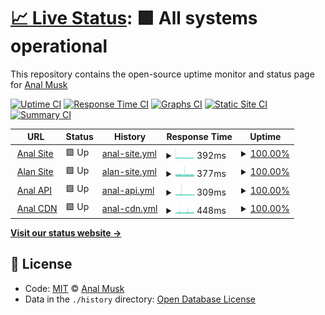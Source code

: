 # [📈 Live Status](https://health.analmusk.com): <!--live status--> **🟩 All systems operational**

This repository contains the open-source uptime monitor and status page for [Anal Musk](https://health.analmusk.com)

[![Uptime CI](https://github.com/analmusk/health/workflows/Uptime%20CI/badge.svg)](https://github.com/analmusk/health/actions?query=workflow%3A%22Uptime+CI%22)
[![Response Time CI](https://github.com/analmusk/health/workflows/Response%20Time%20CI/badge.svg)](https://github.com/analmusk/health/actions?query=workflow%3A%22Response+Time+CI%22)
[![Graphs CI](https://github.com/analmusk/health/workflows/Graphs%20CI/badge.svg)](https://github.com/analmusk/health/actions?query=workflow%3A%22Graphs+CI%22)
[![Static Site CI](https://github.com/analmusk/health/workflows/Static%20Site%20CI/badge.svg)](https://github.com/analmusk/health/actions?query=workflow%3A%22Static+Site+CI%22)
[![Summary CI](https://github.com/analmusk/health/workflows/Summary%20CI/badge.svg)](https://github.com/analmusk/health/actions?query=workflow%3A%22Summary+CI%22)

<!--start: status pages-->
<!-- This summary is generated by Upptime (https://github.com/upptime/upptime) -->
<!-- Do not edit this manually, your changes will be overwritten -->
<!-- prettier-ignore -->
| URL | Status | History | Response Time | Uptime |
| --- | ------ | ------- | ------------- | ------ |
| <img alt="" src="https://icons.duckduckgo.com/ip3/analmusk.com.ico" height="13"> [Anal Site](https://analmusk.com) | 🟩 Up | [anal-site.yml](https://github.com/analmusk/health/commits/HEAD/history/anal-site.yml) | <details><summary><img alt="Response time graph" src="./graphs/anal-site/response-time-week.png" height="20"> 392ms</summary><br><a href="https://health.analmusk.com/history/anal-site"><img alt="Response time 357" src="https://img.shields.io/endpoint?url=https%3A%2F%2Fraw.githubusercontent.com%2Fanalmusk%2Fhealth%2FHEAD%2Fapi%2Fanal-site%2Fresponse-time.json"></a><br><a href="https://health.analmusk.com/history/anal-site"><img alt="24-hour response time 375" src="https://img.shields.io/endpoint?url=https%3A%2F%2Fraw.githubusercontent.com%2Fanalmusk%2Fhealth%2FHEAD%2Fapi%2Fanal-site%2Fresponse-time-day.json"></a><br><a href="https://health.analmusk.com/history/anal-site"><img alt="7-day response time 392" src="https://img.shields.io/endpoint?url=https%3A%2F%2Fraw.githubusercontent.com%2Fanalmusk%2Fhealth%2FHEAD%2Fapi%2Fanal-site%2Fresponse-time-week.json"></a><br><a href="https://health.analmusk.com/history/anal-site"><img alt="30-day response time 383" src="https://img.shields.io/endpoint?url=https%3A%2F%2Fraw.githubusercontent.com%2Fanalmusk%2Fhealth%2FHEAD%2Fapi%2Fanal-site%2Fresponse-time-month.json"></a><br><a href="https://health.analmusk.com/history/anal-site"><img alt="1-year response time 357" src="https://img.shields.io/endpoint?url=https%3A%2F%2Fraw.githubusercontent.com%2Fanalmusk%2Fhealth%2FHEAD%2Fapi%2Fanal-site%2Fresponse-time-year.json"></a></details> | <details><summary><a href="https://health.analmusk.com/history/anal-site">100.00%</a></summary><a href="https://health.analmusk.com/history/anal-site"><img alt="All-time uptime 96.56%" src="https://img.shields.io/endpoint?url=https%3A%2F%2Fraw.githubusercontent.com%2Fanalmusk%2Fhealth%2FHEAD%2Fapi%2Fanal-site%2Fuptime.json"></a><br><a href="https://health.analmusk.com/history/anal-site"><img alt="24-hour uptime 100.00%" src="https://img.shields.io/endpoint?url=https%3A%2F%2Fraw.githubusercontent.com%2Fanalmusk%2Fhealth%2FHEAD%2Fapi%2Fanal-site%2Fuptime-day.json"></a><br><a href="https://health.analmusk.com/history/anal-site"><img alt="7-day uptime 100.00%" src="https://img.shields.io/endpoint?url=https%3A%2F%2Fraw.githubusercontent.com%2Fanalmusk%2Fhealth%2FHEAD%2Fapi%2Fanal-site%2Fuptime-week.json"></a><br><a href="https://health.analmusk.com/history/anal-site"><img alt="30-day uptime 100.00%" src="https://img.shields.io/endpoint?url=https%3A%2F%2Fraw.githubusercontent.com%2Fanalmusk%2Fhealth%2FHEAD%2Fapi%2Fanal-site%2Fuptime-month.json"></a><br><a href="https://health.analmusk.com/history/anal-site"><img alt="1-year uptime 96.56%" src="https://img.shields.io/endpoint?url=https%3A%2F%2Fraw.githubusercontent.com%2Fanalmusk%2Fhealth%2FHEAD%2Fapi%2Fanal-site%2Fuptime-year.json"></a></details>
| <img alt="" src="https://icons.duckduckgo.com/ip3/alanmusk.com.ico" height="13"> [Alan Site](https://alanmusk.com) | 🟩 Up | [alan-site.yml](https://github.com/analmusk/health/commits/HEAD/history/alan-site.yml) | <details><summary><img alt="Response time graph" src="./graphs/alan-site/response-time-week.png" height="20"> 377ms</summary><br><a href="https://health.analmusk.com/history/alan-site"><img alt="Response time 349" src="https://img.shields.io/endpoint?url=https%3A%2F%2Fraw.githubusercontent.com%2Fanalmusk%2Fhealth%2FHEAD%2Fapi%2Falan-site%2Fresponse-time.json"></a><br><a href="https://health.analmusk.com/history/alan-site"><img alt="24-hour response time 382" src="https://img.shields.io/endpoint?url=https%3A%2F%2Fraw.githubusercontent.com%2Fanalmusk%2Fhealth%2FHEAD%2Fapi%2Falan-site%2Fresponse-time-day.json"></a><br><a href="https://health.analmusk.com/history/alan-site"><img alt="7-day response time 377" src="https://img.shields.io/endpoint?url=https%3A%2F%2Fraw.githubusercontent.com%2Fanalmusk%2Fhealth%2FHEAD%2Fapi%2Falan-site%2Fresponse-time-week.json"></a><br><a href="https://health.analmusk.com/history/alan-site"><img alt="30-day response time 372" src="https://img.shields.io/endpoint?url=https%3A%2F%2Fraw.githubusercontent.com%2Fanalmusk%2Fhealth%2FHEAD%2Fapi%2Falan-site%2Fresponse-time-month.json"></a><br><a href="https://health.analmusk.com/history/alan-site"><img alt="1-year response time 349" src="https://img.shields.io/endpoint?url=https%3A%2F%2Fraw.githubusercontent.com%2Fanalmusk%2Fhealth%2FHEAD%2Fapi%2Falan-site%2Fresponse-time-year.json"></a></details> | <details><summary><a href="https://health.analmusk.com/history/alan-site">100.00%</a></summary><a href="https://health.analmusk.com/history/alan-site"><img alt="All-time uptime 96.56%" src="https://img.shields.io/endpoint?url=https%3A%2F%2Fraw.githubusercontent.com%2Fanalmusk%2Fhealth%2FHEAD%2Fapi%2Falan-site%2Fuptime.json"></a><br><a href="https://health.analmusk.com/history/alan-site"><img alt="24-hour uptime 100.00%" src="https://img.shields.io/endpoint?url=https%3A%2F%2Fraw.githubusercontent.com%2Fanalmusk%2Fhealth%2FHEAD%2Fapi%2Falan-site%2Fuptime-day.json"></a><br><a href="https://health.analmusk.com/history/alan-site"><img alt="7-day uptime 100.00%" src="https://img.shields.io/endpoint?url=https%3A%2F%2Fraw.githubusercontent.com%2Fanalmusk%2Fhealth%2FHEAD%2Fapi%2Falan-site%2Fuptime-week.json"></a><br><a href="https://health.analmusk.com/history/alan-site"><img alt="30-day uptime 100.00%" src="https://img.shields.io/endpoint?url=https%3A%2F%2Fraw.githubusercontent.com%2Fanalmusk%2Fhealth%2FHEAD%2Fapi%2Falan-site%2Fuptime-month.json"></a><br><a href="https://health.analmusk.com/history/alan-site"><img alt="1-year uptime 96.56%" src="https://img.shields.io/endpoint?url=https%3A%2F%2Fraw.githubusercontent.com%2Fanalmusk%2Fhealth%2FHEAD%2Fapi%2Falan-site%2Fuptime-year.json"></a></details>
| <img alt="" src="https://icons.duckduckgo.com/ip3/api.analmusk.com.ico" height="13"> [Anal API](https://api.analmusk.com/api-docs/) | 🟩 Up | [anal-api.yml](https://github.com/analmusk/health/commits/HEAD/history/anal-api.yml) | <details><summary><img alt="Response time graph" src="./graphs/anal-api/response-time-week.png" height="20"> 309ms</summary><br><a href="https://health.analmusk.com/history/anal-api"><img alt="Response time 281" src="https://img.shields.io/endpoint?url=https%3A%2F%2Fraw.githubusercontent.com%2Fanalmusk%2Fhealth%2FHEAD%2Fapi%2Fanal-api%2Fresponse-time.json"></a><br><a href="https://health.analmusk.com/history/anal-api"><img alt="24-hour response time 298" src="https://img.shields.io/endpoint?url=https%3A%2F%2Fraw.githubusercontent.com%2Fanalmusk%2Fhealth%2FHEAD%2Fapi%2Fanal-api%2Fresponse-time-day.json"></a><br><a href="https://health.analmusk.com/history/anal-api"><img alt="7-day response time 309" src="https://img.shields.io/endpoint?url=https%3A%2F%2Fraw.githubusercontent.com%2Fanalmusk%2Fhealth%2FHEAD%2Fapi%2Fanal-api%2Fresponse-time-week.json"></a><br><a href="https://health.analmusk.com/history/anal-api"><img alt="30-day response time 300" src="https://img.shields.io/endpoint?url=https%3A%2F%2Fraw.githubusercontent.com%2Fanalmusk%2Fhealth%2FHEAD%2Fapi%2Fanal-api%2Fresponse-time-month.json"></a><br><a href="https://health.analmusk.com/history/anal-api"><img alt="1-year response time 281" src="https://img.shields.io/endpoint?url=https%3A%2F%2Fraw.githubusercontent.com%2Fanalmusk%2Fhealth%2FHEAD%2Fapi%2Fanal-api%2Fresponse-time-year.json"></a></details> | <details><summary><a href="https://health.analmusk.com/history/anal-api">100.00%</a></summary><a href="https://health.analmusk.com/history/anal-api"><img alt="All-time uptime 96.52%" src="https://img.shields.io/endpoint?url=https%3A%2F%2Fraw.githubusercontent.com%2Fanalmusk%2Fhealth%2FHEAD%2Fapi%2Fanal-api%2Fuptime.json"></a><br><a href="https://health.analmusk.com/history/anal-api"><img alt="24-hour uptime 100.00%" src="https://img.shields.io/endpoint?url=https%3A%2F%2Fraw.githubusercontent.com%2Fanalmusk%2Fhealth%2FHEAD%2Fapi%2Fanal-api%2Fuptime-day.json"></a><br><a href="https://health.analmusk.com/history/anal-api"><img alt="7-day uptime 100.00%" src="https://img.shields.io/endpoint?url=https%3A%2F%2Fraw.githubusercontent.com%2Fanalmusk%2Fhealth%2FHEAD%2Fapi%2Fanal-api%2Fuptime-week.json"></a><br><a href="https://health.analmusk.com/history/anal-api"><img alt="30-day uptime 99.91%" src="https://img.shields.io/endpoint?url=https%3A%2F%2Fraw.githubusercontent.com%2Fanalmusk%2Fhealth%2FHEAD%2Fapi%2Fanal-api%2Fuptime-month.json"></a><br><a href="https://health.analmusk.com/history/anal-api"><img alt="1-year uptime 96.52%" src="https://img.shields.io/endpoint?url=https%3A%2F%2Fraw.githubusercontent.com%2Fanalmusk%2Fhealth%2FHEAD%2Fapi%2Fanal-api%2Fuptime-year.json"></a></details>
| <img alt="" src="https://icons.duckduckgo.com/ip3/cdn.analmusk.com.ico" height="13"> [Anal CDN](https://cdn.analmusk.com) | 🟩 Up | [anal-cdn.yml](https://github.com/analmusk/health/commits/HEAD/history/anal-cdn.yml) | <details><summary><img alt="Response time graph" src="./graphs/anal-cdn/response-time-week.png" height="20"> 448ms</summary><br><a href="https://health.analmusk.com/history/anal-cdn"><img alt="Response time 374" src="https://img.shields.io/endpoint?url=https%3A%2F%2Fraw.githubusercontent.com%2Fanalmusk%2Fhealth%2FHEAD%2Fapi%2Fanal-cdn%2Fresponse-time.json"></a><br><a href="https://health.analmusk.com/history/anal-cdn"><img alt="24-hour response time 430" src="https://img.shields.io/endpoint?url=https%3A%2F%2Fraw.githubusercontent.com%2Fanalmusk%2Fhealth%2FHEAD%2Fapi%2Fanal-cdn%2Fresponse-time-day.json"></a><br><a href="https://health.analmusk.com/history/anal-cdn"><img alt="7-day response time 448" src="https://img.shields.io/endpoint?url=https%3A%2F%2Fraw.githubusercontent.com%2Fanalmusk%2Fhealth%2FHEAD%2Fapi%2Fanal-cdn%2Fresponse-time-week.json"></a><br><a href="https://health.analmusk.com/history/anal-cdn"><img alt="30-day response time 413" src="https://img.shields.io/endpoint?url=https%3A%2F%2Fraw.githubusercontent.com%2Fanalmusk%2Fhealth%2FHEAD%2Fapi%2Fanal-cdn%2Fresponse-time-month.json"></a><br><a href="https://health.analmusk.com/history/anal-cdn"><img alt="1-year response time 374" src="https://img.shields.io/endpoint?url=https%3A%2F%2Fraw.githubusercontent.com%2Fanalmusk%2Fhealth%2FHEAD%2Fapi%2Fanal-cdn%2Fresponse-time-year.json"></a></details> | <details><summary><a href="https://health.analmusk.com/history/anal-cdn">100.00%</a></summary><a href="https://health.analmusk.com/history/anal-cdn"><img alt="All-time uptime 96.56%" src="https://img.shields.io/endpoint?url=https%3A%2F%2Fraw.githubusercontent.com%2Fanalmusk%2Fhealth%2FHEAD%2Fapi%2Fanal-cdn%2Fuptime.json"></a><br><a href="https://health.analmusk.com/history/anal-cdn"><img alt="24-hour uptime 100.00%" src="https://img.shields.io/endpoint?url=https%3A%2F%2Fraw.githubusercontent.com%2Fanalmusk%2Fhealth%2FHEAD%2Fapi%2Fanal-cdn%2Fuptime-day.json"></a><br><a href="https://health.analmusk.com/history/anal-cdn"><img alt="7-day uptime 100.00%" src="https://img.shields.io/endpoint?url=https%3A%2F%2Fraw.githubusercontent.com%2Fanalmusk%2Fhealth%2FHEAD%2Fapi%2Fanal-cdn%2Fuptime-week.json"></a><br><a href="https://health.analmusk.com/history/anal-cdn"><img alt="30-day uptime 100.00%" src="https://img.shields.io/endpoint?url=https%3A%2F%2Fraw.githubusercontent.com%2Fanalmusk%2Fhealth%2FHEAD%2Fapi%2Fanal-cdn%2Fuptime-month.json"></a><br><a href="https://health.analmusk.com/history/anal-cdn"><img alt="1-year uptime 96.56%" src="https://img.shields.io/endpoint?url=https%3A%2F%2Fraw.githubusercontent.com%2Fanalmusk%2Fhealth%2FHEAD%2Fapi%2Fanal-cdn%2Fuptime-year.json"></a></details>

<!--end: status pages-->

[**Visit our status website →**](https://health.analmusk.com)

## 📄 License

- Code: [MIT](./LICENSE) © [Anal Musk](https://health.analmusk.com)
- Data in the `./history` directory: [Open Database License](https://opendatacommons.org/licenses/odbl/1-0/)
